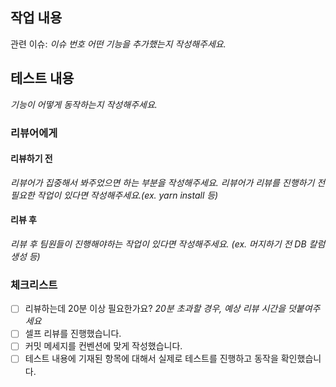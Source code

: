 ## 작업 내용

관련 이슈: _이슈 번호_
_어떤 기능을 추가했는지 작성해주세요._

## 테스트 내용

_기능이 어떻게 동작하는지 작성해주세요._

### 리뷰어에게
#### 리뷰하기 전
_리뷰어가 집중해서 봐주었으면 하는 부분을 작성해주세요._
_리뷰어가 리뷰를 진행하기 전 필요한 작업이 있다면 작성해주세요.(ex. yarn install 등)_

#### 리뷰 후
_리뷰 후 팀원들이 진행해야하는 작업이 있다면 작성해주세요. (ex. 머지하기 전 DB 칼럼 생성 등)_

### 체크리스트

- [ ] 리뷰하는데 20분 이상 필요한가요? _20분 초과할 경우, 예상 리뷰 시간을 덧붙여주세요_
- [ ] 셀프 리뷰를 진행했습니다.
- [ ] 커밋 메세지를 컨벤션에 맞게 작성했습니다.
- [ ] 테스트 내용에 기재된 항목에 대해서 실제로 테스트를 진행하고 동작을 확인했습니다.
